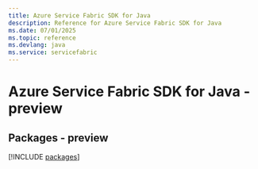 ```yaml
---
title: Azure Service Fabric SDK for Java
description: Reference for Azure Service Fabric SDK for Java
ms.date: 07/01/2025
ms.topic: reference
ms.devlang: java
ms.service: servicefabric
---
```

# Azure Service Fabric SDK for Java - preview
## Packages - preview
[!INCLUDE [packages](service-fabric-index.md)]